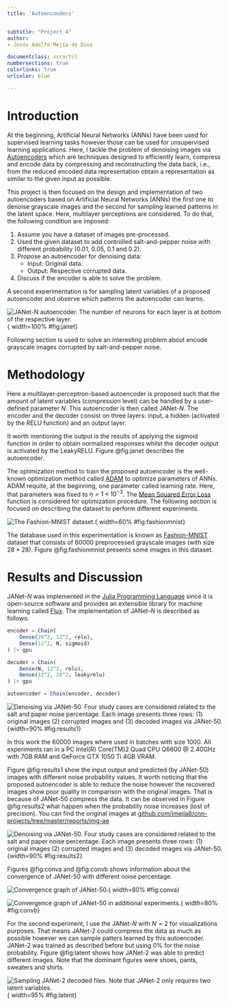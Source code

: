 ```yaml
---
title: 'Autoenconders'


subtitle: "Project 4"
author:
- Jesús Adolfo Mejía de Dios

documentclass: scrartcl
numbersections: true
colorlinks: true
urlcolor: blue

---
```





# Introduction

At the beginning, Artificial Neural Networks (ANNs) have been used for supervised learning
tasks however those can be used for unsupervised learning applications. Here, I tackle the 
problem of denoising images via [Autoencoders](https://www.sciencedirect.com/science/article/pii/S0925231216315533)
which are techniques designed to efficiently learn, compress and encode data by compressing
and reconstructing the data back, i.e., from the reduced encoded data representation obtain
a representation as similar to the given input as possible.


This project is then focused on the design and implementation of two autoencoders based on
Artificial Neural Networks (ANNs) the first one to denoise grayscale images and the second for sampling
learned patterns in the latent space. Here, multilayer perceptrons are considered. To do
that, the following condition are imposed:

1. Assume you have a dataset of images pre-processed.
2. Used the given dataset to add controlled salt-and-pepper noise with different probability
   (0.01, 0.05, 0.1 and 0.2).
3. Propose an autoencoder for denoising data:
    - Input: Original data.
    - Output: Respective corrupted data.
4. Discuss if the encoder is able to solve the problem.


A second experimentation is for sampling latent variables of a proposed autoencoder and
observe which patterns the autoencoder can learns.

![JANet-$N$ autoencoder. The number of neurons for each layer is at bottom of the respective layer.](img-ae/ae.png){ width=100% #fig:janet}



Following section is used to solve an interesting problem about encode grayscale images corrupted
by salt-and-pepper noise.

# Methodology

Here a multilayer-perceptron-based autoencoder is proposed such that the amount of latent variables (compression level) can be handled by a user-defined parameter $N$. This autoencoder is then called JANet-$N$. The encoder and the decoder consist on three layers: input, a hidden (activated by the RELU function) and an output layer.

It worth mentioning the output is the results of applying the sigmoid function in order to obtain normalized responses whilst the decoder output is activated by the LeakyRELU. Figure @fig:janet describes the autoencoder.


The optimization method to train the proposed autoencoder is the well-known optimization method called
[ADAM](https://arxiv.org/abs/1412.6980v8) to optimize parameters of ANNs. ADAM requite, at the beginning, one parameter called learning rate. Here, that parameters was fixed to $\eta =1\times 10^{-3}$.
The [Mean Squared Error Loss](https://research.google/pubs/pub38136.pdf) function is considered
for optimization procedure.
The following section is focused on describing the dataset to perform different experiments.

![ The Fashion-MNIST dataset.](img-ae/fashion-mnist.png){ width=60%  #fig:fashionmnist}




The database used in this experimentation is known as [Fashion-MNIST](https://www.cs.toronto.edu/~kriz/fashionmnist.html)
dataset that consists of 60000 preprocessed grayscale images (with size $28 \times 28$). Figure @fig:fashionmnist presents some images in this dataset.


# Results and Discussion

JANet-$N$ was implemented in the [Julia Programming Language](https://julialang.org/)
since it is open-source software and provides an extensible  library for machine learning
called [Flux](https://fluxml.ai). The implementation of JANet-$N$ is described as follows:


```julia
encoder = Chain(
    Dense(28^2, 12^2, relu),
    Dense(12^2, N, sigmoid)
) |> gpu

decoder = Chain(
    Dense(N, 12^2, relu),
    Dense(12^2, 28^2, leakyrelu)
) |> gpu 

autoencoder = Chain(encoder, decoder)
```

![Denoising via JANet-50. Four study cases are considered related to the salt and paper noise percentage. Each image presents three rows: (1) original images (2) corrupted images and (3) decoded images via JANet-50.](img-ae/ae-n50-1-20.png){width=90%  #fig:results1}

In this work the 60000 images where used in batches with size 1000. All experiments ran in a PC Intel(R) Core(TM)2 Quad CPU    Q6600  @ 2.40GHz with 7GB RAM and GeForce GTX 1050 Ti 4GB VRAM.




Figure @fig:results1 show the input output and predicted (by JANet-50) images with different noise probability
values. It worth noticing that the
proposed autoencoder is able to reduce the noise however the recovered images show poor
quality in comparison with the original images. That is because of JANet-50 compress the
data. It can be observed in Figure @fig:results2 what happen when the probability noise increases (lost of precision). You can find the original images at [github.com/jmejia8/cnn-projects/tree/master/reports/img-ae](https://github.com/jmejia8/cnn-projects/tree/master/reports/img-ae)





![Denoising via JANet-50. Four study cases are considered related to the salt and paper noise percentage. Each image presents three rows: (1) original images (2) corrupted images and (3) decoded images via JANet-50.](img-ae/ae-n50-50-90.png){width=90%  #fig:results2}

Figures @fig:conva and @fig:convb shows information about the convergence of JANet-50 with different noise percentage.

![Convergence graph of JANet-50.](img-ae/conver.png){ width=80%  #fig:conva}

![Convergence graph of JANet-50 in additional experiments.](img-ae/conver2.png){ width=80%  #fig:convb}


For the second experiment, I use the JANet-$N$ with $N = 2$ for visualizations purposes.
That means JANet-2 could compress the data as much as possible however we can sample patters learned by this autoencoder. JANet-2 was trained as described before but using 0% for the noise probability. Figure @fig:latent shows how JANet-2 was able
to predict different images. Note that the dominant figures were shoes, pants, sweaters and shirts.

![Sampling JANet-2 decoded files. Note that JANet-2 only requires two latent variables.](img-ae/algo_N2_p0.0.png){ width=95% #fig:latent}














